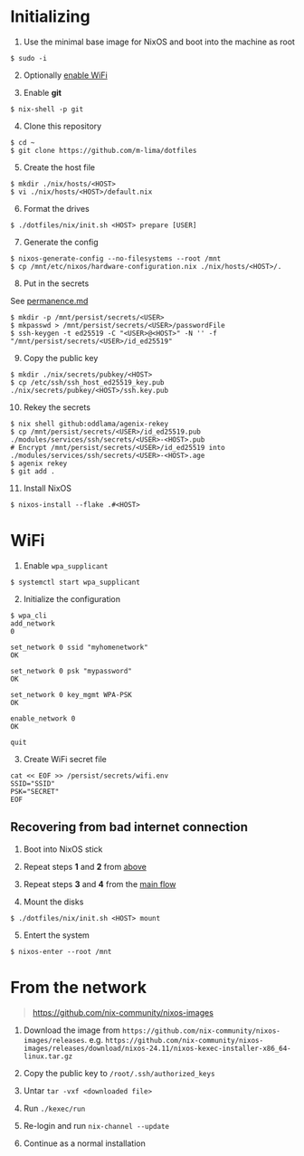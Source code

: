 # Initializing

1. Use the minimal base image for NixOS and boot into the machine as root

```
$ sudo -i
```

2. Optionally [enable WiFi](#wifi)

1. Enable **git**

```
$ nix-shell -p git
```

4. Clone this repository

```
$ cd ~
$ git clone https://github.com/m-lima/dotfiles
```

5. Create the host file

```
$ mkdir ./nix/hosts/<HOST>
$ vi ./nix/hosts/<HOST>/default.nix
```

6. Format the drives

```
$ ./dotfiles/nix/init.sh <HOST> prepare [USER]
```

7. Generate the config

```
$ nixos-generate-config --no-filesystems --root /mnt
$ cp /mnt/etc/nixos/hardware-configuration.nix ./nix/hosts/<HOST>/.
```

8. Put in the secrets

See [permanence.md](./permanence.md)

```
$ mkdir -p /mnt/persist/secrets/<USER>
$ mkpasswd > /mnt/persist/secrets/<USER>/passwordFile
$ ssh-keygen -t ed25519 -C "<USER>@<HOST>" -N '' -f "/mnt/persist/secrets/<USER>/id_ed25519"
```

9. Copy the public key

```
$ mkdir ./nix/secrets/pubkey/<HOST>
$ cp /etc/ssh/ssh_host_ed25519_key.pub ./nix/secrets/pubkey/<HOST>/ssh.key.pub
```

10. Rekey the secrets

```
$ nix shell github:oddlama/agenix-rekey
$ cp /mnt/persist/secrets/<USER>/id_ed25519.pub ./modules/services/ssh/secrets/<USER>-<HOST>.pub
# Encrypt /mnt/persist/secrets/<USER>/id_ed25519 into ./modules/services/ssh/secrets/<USER>-<HOST>.age
$ agenix rekey
$ git add .
```

11. Install NixOS

```
$ nixos-install --flake .#<HOST>
```

# WiFi

1. Enable `wpa_supplicant`

```
$ systemctl start wpa_supplicant
```

2. Initialize the configuration

```
$ wpa_cli
add_network
0

set_network 0 ssid "myhomenetwork"
OK

set_network 0 psk "mypassword"
OK

set_network 0 key_mgmt WPA-PSK
OK

enable_network 0
OK

quit
```

3. Create WiFi secret file

```
cat << EOF >> /persist/secrets/wifi.env
SSID="SSID"
PSK="SECRET"
EOF
```

## Recovering from bad internet connection

1. Boot into NixOS stick

1. Repeat steps **1** and **2** from [above](#wifi)

1. Repeat steps **3** and **4** from the [main flow](#initializing)

1. Mount the disks

```
$ ./dotfiles/nix/init.sh <HOST> mount
```

5. Entert the system

```
$ nixos-enter --root /mnt
```

# From the network

> https://github.com/nix-community/nixos-images

1. Download the image from `https://github.com/nix-community/nixos-images/releases`. e.g. `https://github.com/nix-community/nixos-images/releases/download/nixos-24.11/nixos-kexec-installer-x86_64-linux.tar.gz`

1. Copy the public key to `/root/.ssh/authorized_keys`

1. Untar `tar -vxf <downloaded file>`

1. Run `./kexec/run`

1. Re-login and run `nix-channel --update`

1. Continue as a normal installation
